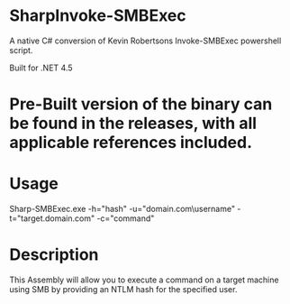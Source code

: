 # SharpInvoke-SMBExec
A native C# conversion of Kevin Robertsons Invoke-SMBExec powershell script.

Built for .NET 4.5

# Pre-Built version of the binary can be found in the releases, with all applicable references included.

# Usage
Sharp-SMBExec.exe -h="hash" -u="domain.com\username" -t="target.domain.com" -c="command"

# Description
This Assembly will allow you to execute a command on a target machine using SMB by providing an NTLM hash for the specified user.

